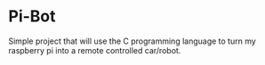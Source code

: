 # Pi-Bot
Simple project that will use the C programming language to turn my raspberry pi into a remote controlled car/robot.
